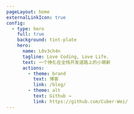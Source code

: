 ```yaml
---
pageLayout: home
externalLinkIcon: true
config:
  - type: hero
    full: true
    background: tint-plate
    hero:
      name: L0v3ch4n
      tagline: Love Coding, Love Life.
      text: 一个挣扎在全栈开发道路上的小萌新
      actions:
        - theme: brand
          text: 博客
          link: /blog/
        - theme: alt
          text: Github →
          link: https://github.com/Cuber-Wei/
---
```

